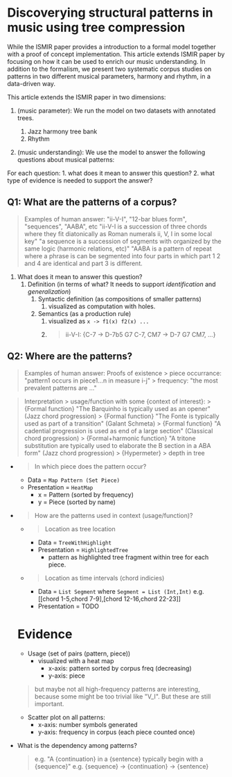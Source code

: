 # Discoverying structural patterns in music using tree compression

While the ISMIR paper provides a introduction to a formal model together with a proof of concept implementation.
This article extends ISMIR paper by focusing on how it can be used to enrich our music understanding. In addition to the formalism, we present two systematic corpus studies on patterns in two different musical parameters, harmony and rhythm, in a data-driven way.

This article extends the ISMIR paper in two dimensions:

1. (music parameter): We run the model on two datasets with annotated trees.
      1. Jazz harmony tree bank  
      2. Rhythm

2. (music understanding): We use the model to answer the following questions about musical patterns:

For each question:
    1. what does it mean to answer this question?
    2. what type of evidence is needed to support the answer?

## Q1: What are the patterns of a corpus?
>
> Examples of human answer: "ii-V-I", "12-bar blues form", "sequences", "AABA", etc
> "ii-V-I is a succession of three chords where they fit diatonically as Roman numerals ii, V, I in some local key"
> "a sequence is a succession of segments with organized by the same logic (harmonic relations, etc)"
> "AABA is a pattern of repeat where a phrase is can be segmented into four parts in which part 1 2 and 4 are identical and part 3 is different.

 1. What does it mean to answer this question?
    1. Definition (in terms of what? It needs to support *identification* and *generalization*)
       1. Syntactic definition (as compositions of smaller patterns)  
          1. visualized as computation with holes.
       2. Semantics (as a production rule)
          1. visualized as `x -> f1(x) f2(x) ...`
          2. > ii-V-I: {C-7 -> D-7b5 G7 C-7, CM7 -> D-7 G7 CM7, ...}

## Q2: Where are the patterns?
>
> Examples of human answer:
  > Proofs of existence
    > piece occurrance: "pattern1 occurs in piece1...n in measure i-j"
    > frequency: "the most prevalent patterns are ..."

  > Interpretation
    > usage/function with some {context of interest}:
      > {Formal function} "The Barquinho is typically used as an opener" (Jazz chord progression)
      > {Formal function} "The Fonte is typically used as part of a transition" (Galant Schmeta)
      > {Formal function} "A cadential progression is used as end of a large section" (Classical chord progression)
      > {Formal+harmonic function} "A tritone substitution are typically used to elaborate the B section in a ABA form" (Jazz chord progression)
      > {Hypermeter}
      > depth in tree
- > In which piece does the pattern occur?  
  - Data = `Map Pattern (Set Piece)`
  - Presentation = `HeatMap`
    - x = Pattern (sorted by frequency)
    - y = Piece (sorted by name)
- > How are the patterns used in context (usage/function)?
  - > Location as tree location
    - Data = `TreeWithHighlight`
    - Presentation = `HighlightedTree`
      - pattern as highlighted tree fragment within tree for each piece.
  - > Location as time intervals (chord indicies)
    - Data = `List Segment` where `Segment = List (Int,Int)` e.g. [[chord 1-5,chord 7-9],[chord 12-16,chord 22-23]]
    - Presentation = TODO

  # Evidence

  - Usage (set of pairs (pattern, piece))
    - visualized with a heat map
      - x-axis: pattern sorted by corpus freq (decreasing)
      - y-axis: piece
  > but maybe not all high-frequency patterns are interesting, because some might be too trivial like "V_I". But these are still important.
  - Scatter plot on all patterns:
    - x-axis: number symbols generated
    - y-axis: frequency in corpus (each piece counted once)
  
- What is the dependency among patterns?
  > e.g. "A {continuation} in a {sentence} typically begin with a {sequence}"
  > e.g. {sequence} → {continuation} → {sentence}
